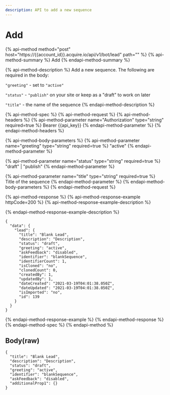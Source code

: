 ```yaml
---
description: API to add a new sequence
---
```


# Add

{% api-method method="post" host="https://{{account\_id}}.acquire.io/api/v1/bot/lead" path="" %}
{% api-method-summary %}
Add
{% endapi-method-summary %}

{% api-method-description %}
Add a new sequence. The following are required in the body:   
  
`"greeting"` - set to `"active"`   
  
`"status"` - `"publish"` on your site or keep as a "draft" to work on later  
  
`"title"` - the name of the sequence
{% endapi-method-description %}

{% api-method-spec %}
{% api-method-request %}
{% api-method-headers %}
{% api-method-parameter name="Authorization" type="string" required=true %}
Bearer {{api\_key}}
{% endapi-method-parameter %}
{% endapi-method-headers %}

{% api-method-body-parameters %}
{% api-method-parameter name="greeting" type="string" required=true %}
"active"
{% endapi-method-parameter %}

{% api-method-parameter name="status" type="string" required=true %}
"draft" \| "publish"
{% endapi-method-parameter %}

{% api-method-parameter name="title" type="string" required=true %}
Title of the sequence
{% endapi-method-parameter %}
{% endapi-method-body-parameters %}
{% endapi-method-request %}

{% api-method-response %}
{% api-method-response-example httpCode=200 %}
{% api-method-response-example-description %}

{% endapi-method-response-example-description %}

```
{
  "data": {
    "lead": {
      "title": "Blank Lead",
      "description": "Description",
      "status": "draft",
      "greeting": "active",
      "askFeedback": "disabled",
      "identifier": "blankSequence",
      "identifierCount": 1,
      "isCloned": "no",
      "clonedCount": 0,
      "createdBy": 1,
      "updatedBy": 1,
      "dateCreated": "2021-03-19T04:01:38.050Z",
      "dateUpdated": "2021-03-19T04:01:38.050Z",
      "isImported": "no",
      "id": 139
    }
  }
}

```
{% endapi-method-response-example %}
{% endapi-method-response %}
{% endapi-method-spec %}
{% endapi-method %}

## Body\(raw\)

```text
{
  "title": "Blank Lead",
  "description": "Description",
  "status": "draft",
  "greeting": "active",
  "identifier": "blankSequence",
  "askFeedback": "disabled",
  "additionalProp1": {}
}

```

